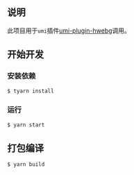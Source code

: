 ## 说明

此项目用于`umi`插件[umi-plugin-hwebg](https://github.com/JinChengJoker/umi-plugin-hwebg)调用。


## 开始开发

### 安装依赖

```bash
$ tyarn install
```

### 运行

```bash
$ yarn start
```


## 打包编译

```bash
$ yarn build
```